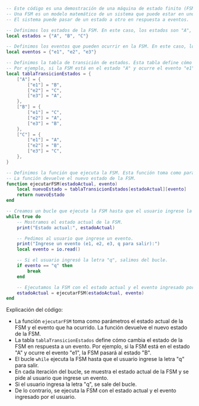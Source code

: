 ```lua
-- Este código es una demostración de una máquina de estado finito (FSM) simple en Lua.
-- Una FSM es un modelo matemático de un sistema que puede estar en uno de un conjunto finito de estados.
-- El sistema puede pasar de un estado a otro en respuesta a eventos.

-- Definimos los estados de la FSM. En este caso, los estados son "A", "B" y "C".
local estados = {"A", "B", "C"}

-- Definimos los eventos que pueden ocurrir en la FSM. En este caso, los eventos son "e1", "e2" y "e3".
local eventos = {"e1", "e2", "e3"}

-- Definimos la tabla de transición de estados. Esta tabla define cómo cambia el estado de la FSM en respuesta a un evento.
-- Por ejemplo, si la FSM está en el estado "A" y ocurre el evento "e1", la FSM pasará al estado "B".
local tablaTransicionEstados = {
    ["A"] = {
        ["e1"] = "B",
        ["e2"] = "C",
        ["e3"] = "A",
    },
    ["B"] = {
        ["e1"] = "C",
        ["e2"] = "A",
        ["e3"] = "B",
    },
    ["C"] = {
        ["e1"] = "A",
        ["e2"] = "B",
        ["e3"] = "C",
    },
}

-- Definimos la función que ejecuta la FSM. Esta función toma como parámetros el estado actual de la FSM y el evento que ha ocurrido.
-- La función devuelve el nuevo estado de la FSM.
function ejecutarFSM(estadoActual, evento)
    local nuevoEstado = tablaTransicionEstados[estadoActual][evento]
    return nuevoEstado
end

-- Creamos un bucle que ejecuta la FSM hasta que el usuario ingrese la letra "q" para salir.
while true do
    -- Mostramos el estado actual de la FSM.
    print("Estado actual:", estadoActual)

    -- Pedimos al usuario que ingrese un evento.
    print("Ingrese un evento (e1, e2, e3, q para salir):")
    local evento = io.read()

    -- Si el usuario ingresó la letra "q", salimos del bucle.
    if evento == "q" then
        break
    end

    -- Ejecutamos la FSM con el estado actual y el evento ingresado por el usuario.
    estadoActual = ejecutarFSM(estadoActual, evento)
end
```

Explicación del código:

* La función `ejecutarFSM` toma como parámetros el estado actual de la FSM y el evento que ha ocurrido. La función devuelve el nuevo estado de la FSM.
* La tabla `tablaTransicionEstados` define cómo cambia el estado de la FSM en respuesta a un evento. Por ejemplo, si la FSM está en el estado "A" y ocurre el evento "e1", la FSM pasará al estado "B".
* El bucle `while` ejecuta la FSM hasta que el usuario ingrese la letra "q" para salir.
* En cada iteración del bucle, se muestra el estado actual de la FSM y se pide al usuario que ingrese un evento.
* Si el usuario ingresa la letra "q", se sale del bucle.
* De lo contrario, se ejecuta la FSM con el estado actual y el evento ingresado por el usuario.